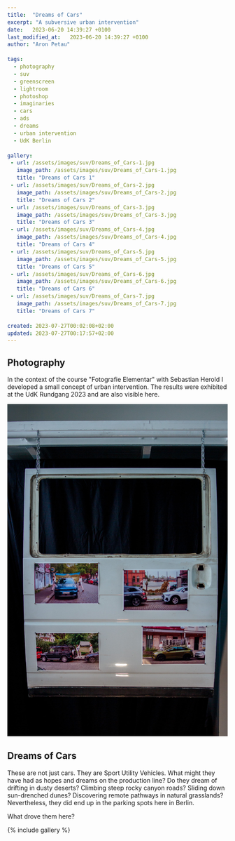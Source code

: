 ```yaml
---
title:  "Dreams of Cars"
excerpt: "A subversive urban intervention"
date:   2023-06-20 14:39:27 +0100
last_modified_at:   2023-06-20 14:39:27 +0100
author: "Aron Petau"

tags:
  - photography
  - suv
  - greenscreen
  - lightroom
  - photoshop
  - imaginaries
  - cars
  - ads
  - dreams
  - urban intervention
  - UdK Berlin

gallery:
 - url: /assets/images/suv/Dreams_of_Cars-1.jpg
   image_path: /assets/images/suv/Dreams_of_Cars-1.jpg
   title: "Dreams of Cars 1"
 - url: /assets/images/suv/Dreams_of_Cars-2.jpg
   image_path: /assets/images/suv/Dreams_of_Cars-2.jpg
   title: "Dreams of Cars 2"
 - url: /assets/images/suv/Dreams_of_Cars-3.jpg
   image_path: /assets/images/suv/Dreams_of_Cars-3.jpg
   title: "Dreams of Cars 3"
 - url: /assets/images/suv/Dreams_of_Cars-4.jpg
   image_path: /assets/images/suv/Dreams_of_Cars-4.jpg
   title: "Dreams of Cars 4"
 - url: /assets/images/suv/Dreams_of_Cars-5.jpg
   image_path: /assets/images/suv/Dreams_of_Cars-5.jpg
   title: "Dreams of Cars 5"
 - url: /assets/images/suv/Dreams_of_Cars-6.jpg
   image_path: /assets/images/suv/Dreams_of_Cars-6.jpg
   title: "Dreams of Cars 6"
 - url: /assets/images/suv/Dreams_of_Cars-7.jpg
   image_path: /assets/images/suv/Dreams_of_Cars-7.jpg
   title: "Dreams of Cars 7"

created: 2023-07-27T00:02:08+02:00
updated: 2023-07-27T00:17:57+02:00
---
```


## Photography
In the context of the course "Fotografie Elementar" with Sebastian Herold I developed a small concept of urban intervention. The results were exhibited at the UdK Rundgang 2023 and are also visible here. 

![The gallery piece](/assets/images/suv/suv_door-1.jpg)

## Dreams of Cars 

These are not just cars. 
They are Sport Utility Vehicles. What might they have had as hopes and dreams on the production line? 
Do they dream of drifting in dusty deserts? 
Climbing steep rocky canyon roads? 
Sliding down sun-drenched dunes? 
Discovering remote pathways in natural grasslands? 
Nevertheless, they did end up in the parking spots here in Berlin. 

What drove them here?

{% include gallery  %}



